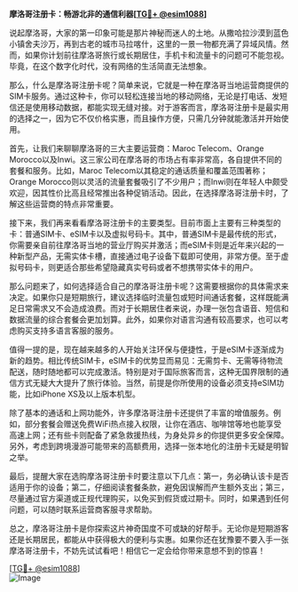 **摩洛哥注册卡：畅游北非的通信利器[[TG💪+ @esim1088](https://t.me/s/esim1088)]**

说起摩洛哥，大家的第一印象可能是那片神秘而迷人的土地。从撒哈拉沙漠到蓝色小镇舍夫沙万，再到古老的城市马拉喀什，这里的一景一物都充满了异域风情。然而，如果你计划前往摩洛哥旅行或长期居住，手机卡和流量卡的问题可不能忽视。毕竟，在这个数字化时代，没有网络的生活简直无法想象。

那么，什么是摩洛哥注册卡呢？简单来说，它就是一种在摩洛哥当地运营商提供的SIM卡服务。通过这种卡，你可以轻松连接当地的移动网络，无论是打电话、发短信还是使用移动数据，都能实现无缝对接。对于游客而言，摩洛哥注册卡是最实用的选择之一，因为它不仅价格实惠，而且操作方便，只需几分钟就能激活并开始使用。

首先，让我们来聊聊摩洛哥的三大主要运营商：Maroc Telecom、Orange Morocco以及Inwi。这三家公司在摩洛哥的市场占有率非常高，各自提供不同的套餐和服务。比如，Maroc Telecom以其稳定的通话质量和覆盖范围著称；Orange Morocco则以灵活的流量套餐吸引了不少用户；而Inwi则在年轻人中颇受欢迎，因其性价比高且经常推出各种促销活动。因此，在选择摩洛哥注册卡时，了解这些运营商的特点非常重要。

接下来，我们再来看看摩洛哥注册卡的主要类型。目前市面上主要有三种类型的卡：普通SIM卡、eSIM卡以及虚拟号码卡。其中，普通SIM卡是最传统的形式，你需要亲自前往摩洛哥当地的营业厅购买并激活；而eSIM卡则是近年来兴起的一种新型产品，无需实体卡槽，直接通过电子设备下载即可使用，非常方便。至于虚拟号码卡，则更适合那些希望隐藏真实号码或者不想携带实体卡的用户。

那么问题来了，如何选择适合自己的摩洛哥注册卡呢？这需要根据你的具体需求来决定。如果你只是短期旅行，建议选择临时流量包或短时间通话套餐，这样既能满足日常需求又不会造成浪费。而对于长期居住者来说，办理一张包含语音、短信和数据流量的综合套餐会更加划算。此外，如果你对语言沟通有较高要求，也可以考虑购买支持多语言客服的服务。

值得一提的是，现在越来越多的人开始关注环保与便捷性，于是eSIM卡逐渐成为新的趋势。相比传统SIM卡，eSIM卡的优势显而易见：无需剪卡、无需等待物流配送，随时随地都可以完成激活。特别是对于国际旅客而言，这种无国界限制的通信方式无疑大大提升了旅行体验。当然，前提是你所使用的设备必须支持eSIM功能，比如iPhone XS及以上版本机型。

除了基本的通话和上网功能外，许多摩洛哥注册卡还提供了丰富的增值服务。例如，部分套餐会赠送免费WiFi热点接入权限，让你在酒店、咖啡馆等地也能享受高速上网；还有些卡则配备了紧急救援热线，为身处异乡的你提供更多安全保障。另外，考虑到跨境漫游可能带来的高额费用，选择一张本地化的注册卡无疑是明智之举。

最后，提醒大家在选购摩洛哥注册卡时要注意以下几点：第一，务必确认该卡是否适用于你的设备；第二，仔细阅读套餐条款，避免因误解而产生额外支出；第三，尽量通过官方渠道或正规代理购买，以免买到假货或过期卡。同时，如果遇到任何问题，可以随时联系运营商客服寻求帮助。

总之，摩洛哥注册卡是你探索这片神奇国度不可或缺的好帮手。无论你是短期游客还是长期居民，都能从中获得极大的便利与实惠。如果你还在犹豫要不要入手一张摩洛哥注册卡，不妨先试试看吧！相信它一定会给你带来意想不到的惊喜！

[[TG💪+ @esim1088](https://t.me/s/esim1088)]  
![Image](https://i.postimg.cc/4NQfJmqS/Snipaste-2025-05-13-00-14-12.png)
